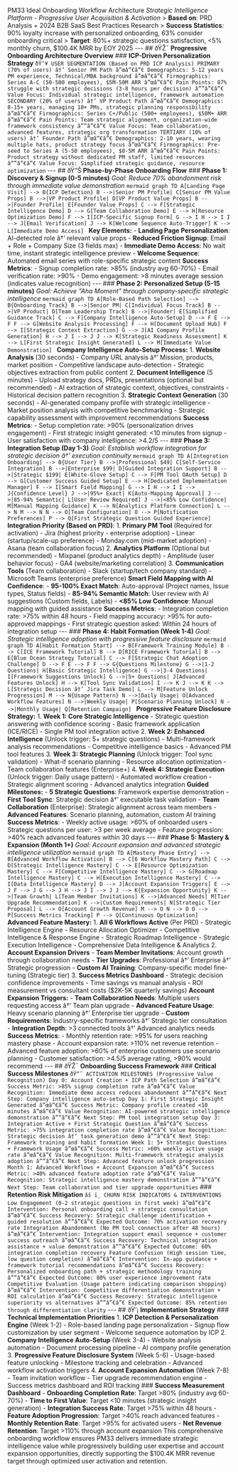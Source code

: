 
 PM33 Ideal Onboarding Workflow Architecture *Strategic Intelligence Platform - Progressive User Acquisition & Activation* > **Based on**: PRD Analysis + 2024 B2B SaaS Best Practices Research > **Success Statistics**: 90% loyalty increase with personalized onboarding, 63% consider onboarding critical > **Target**: 80%+ strategic questions satisfaction, <5% monthly churn, $100.4K MRR by EOY 2025 --- ## ðŸŽ¯ **Progressive Onboarding Architecture Overview** ### **ICP-Driven Personalization Strategy** ``` ðŸ‘¥ USER SEGMENTATION (Based on PRD ICP Analysis) PRIMARY (70% of users) â†’ Senior PM Path â”œâ”€â”€ Demographics: 5-12 years PM experience, Technical/MBA background â”œâ”€â”€ Firmographics: Series A-C (50-500 employees), $5M-50M ARR â”œâ”€â”€ Pain Points: 87% struggle with strategic decisions (3-8 hours per decision) â””â”€â”€ Value Focus: Individual strategic intelligence, framework automation SECONDARY (20% of users) â†’ VP Product Path â”œâ”€â”€ Demographics: 8-15+ years, managing 10+ PMs, strategic planning responsibility â”œâ”€â”€ Firmographics: Series C+/Public (500+ employees), $50M+ ARR â”œâ”€â”€ Pain Points: Team strategic alignment, organization-wide framework consistency â””â”€â”€ Value Focus: Team collaboration, advanced features, strategic org transformation TERTIARY (10% of users) â†’ Founder Path â”œâ”€â”€ Demographics: 2-10 years, wearing multiple hats, product strategy focus â”œâ”€â”€ Firmographics: Pre-seed to Series A (5-50 employees), $0-5M ARR â”œâ”€â”€ Pain Points: Product strategy without dedicated PM staff, limited resources â””â”€â”€ Value Focus: Simplified strategic guidance, resource optimization ``` --- ## ðŸ“Š **Phase-by-Phase Onboarding Flow** ### **Phase 1: Discovery & Signup (0-5 minutes)** *Goal: Reduce 70% abandonment risk through immediate value demonstration* ```mermaid graph TD A[Landing Page Visit] --> B{ICP Detection} B -->|Senior PM Profile| C[Senior PM Value Props] B -->|VP Product Profile| D[VP Product Value Props] B -->|Founder Profile| E[Founder Value Props] C --> F[Strategic Intelligence Demo] D --> G[Team Collaboration Demo] E --> H[Resource Optimization Demo] F --> I[ICP-Specific Signup Form] G --> I H --> I I --> J[Email Verification] J --> K[Welcome Sequence Auto-Trigger] K --> L[Immediate Demo Access] ``` **Key Elements:** - **Landing Page Personalization**: AI-detected role â†’ relevant value props - **Reduced Friction Signup**: Email + Role + Company Size (3 fields max) - **Immediate Demo Access**: No wait time, instant strategic intelligence preview - **Welcome Sequence**: Automated email series with role-specific strategic content **Success Metrics**: - Signup completion rate: >85% (industry avg 60-70%) - Email verification rate: >90% - Demo engagement: >8 minutes average session (indicates value recognition) --- ### **Phase 2: Personalized Setup (5-15 minutes)** *Goal: Achieve "Aha Moment" through company-specific strategic intelligence* ```mermaid graph TD A[Role-Based Path Selection] --> B{Onboarding Track} B -->|Senior PM| C[Individual Focus Track] B -->|VP Product| D[Team Leadership Track] B -->|Founder| E[Simplified Guidance Track] C --> F[Company Intelligence Auto-Setup] D --> F E --> F F --> G[Website Analysis Processing] F --> H[Document Upload Hub] F --> I[Strategic Context Extraction] G --> J[AI Company Profile Generation] H --> J I --> J J --> K[Strategic Readiness Assessment] K --> L[First Strategic Insight Generated] L --> M[Immediate Value Demonstration] ``` **Company Intelligence Auto-Setup Process:** 1. **Website Analysis** (30 seconds) - Company URL analysis â†’ Mission, products, market position - Competitive landscape auto-detection - Strategic objectives extraction from public content 2. **Document Intelligence** (5 minutes) - Upload strategy docs, PRDs, presentations (optional but recommended) - AI extraction of strategic context, objectives, constraints - Historical decision pattern recognition 3. **Strategic Context Generation** (30 seconds) - AI-generated company profile with strategic intelligence - Market position analysis with competitive benchmarking - Strategic capability assessment with improvement recommendations **Success Metrics**: - Setup completion rate: >90% (personalization drives engagement) - First strategic insight generated: <10 minutes from signup - User satisfaction with company intelligence: >4.2/5 --- ### **Phase 3: Integration Setup (Day 1-3)** *Goal: Establish workflow integration for strategic decision â†’ execution continuity* ```mermaid graph TD A[Integration Onboarding] --> B{User Tier} B -->|Professional $49| C[Self-Service Integration] B -->|Enterprise $99| D[Guided Integration Support] B -->|Strategic $199| E[White-Glove Setup] C --> F[PM Tool OAuth Setup] D --> G[Customer Success Guided Setup] E --> H[Dedicated Implementation Manager] F --> I[Smart Field Mapping] G --> I H --> I I --> J{Confidence Level} J -->|95%+ Exact| K[Auto-Mapping Approval] J -->|85-94% Semantic| L[User Review Required] J -->|<85% Low Confidence| M[Manual Mapping Guidance] K --> N[Analytics Platform Connection] L --> N M --> N N --> O[Team Configuration] O --> P[Notification Preferences] P --> Q[First Strategic Question Guided Experience] ``` **Integration Priority (Based on PRD)**: 1. **Primary PM Tool** (Required for activation) - Jira (highest priority - enterprise adoption) - Linear (startup/scale-up preference) - Monday.com (mid-market adoption) - Asana (team collaboration focus) 2. **Analytics Platform** (Optional but recommended) - Mixpanel (product analytics depth) - Amplitude (user behavior focus) - GA4 (website/marketing correlation) 3. **Communication Tools** (Team collaboration) - Slack (startup/tech company standard) - Microsoft Teams (enterprise preference) **Smart Field Mapping with AI Confidence**: - **95-100% Exact Match**: Auto-approval (Project names, Issue types, Status fields) - **85-94% Semantic Match**: User review with AI suggestions (Custom fields, Labels) - **<85% Low Confidence**: Manual mapping with guided assistance **Success Metrics**: - Integration completion rate: >75% within 48 hours - Field mapping accuracy: >95% for auto-approved mappings - First strategic question asked: Within 24 hours of integration setup --- ### **Phase 4: Habit Formation (Week 1-4)** *Goal: Strategic intelligence adoption with progressive feature disclosure* ```mermaid graph TD A[Habit Formation Start] --> B[Framework Training Module] B --> C[ICE Framework Tutorial] B --> D[RICE Framework Tutorial] B --> E[Blue Ocean Strategy Tutorial] C --> F[Strategic Chat Adoption Challenge] D --> F E --> F F --> G{Questions Milestone} G -->|1-2 Questions| H[Basic Strategic Intelligence] G -->|3-4 Questions| I[Framework Suggestions Unlock] G -->|5+ Questions| J[Advanced Features Unlock] H --> K[Tool Sync Validation] I --> K J --> K K --> L[Strategic Decision â†’ Jira Task Demo] L --> M[Feature Unlock Progression] M --> N{Usage Pattern} N -->|Daily Usage| O[Advanced Workflow Features] N -->|Weekly Usage| P[Scenario Planning Unlock] N -->|Monthly Usage| Q[Retention Campaign] ``` **Progressive Feature Disclosure Strategy:** 1. **Week 1: Core Strategic Intelligence** - Strategic question answering with confidence scoring - Basic framework application (ICE/RICE) - Single PM tool integration active 2. **Week 2: Enhanced Intelligence** (Unlock trigger: 5+ strategic questions) - Multi-framework analysis recommendations - Competitive intelligence basics - Advanced PM tool features 3. **Week 3: Strategic Planning** (Unlock trigger: Tool sync validation) - What-if scenario planning - Resource allocation optimization - Team collaboration features (Enterprise+) 4. **Week 4: Strategic Execution** (Unlock trigger: Daily usage pattern) - Automated workflow creation - Strategic alignment scoring - Advanced analytics integration **Guided Milestones:** - **5 Strategic Questions**: Framework expertise demonstration - **First Tool Sync**: Strategic decision â†’ executable task validation - **Team Collaboration** (Enterprise): Strategic alignment across team members - **Advanced Features**: Scenario planning, automation, custom AI training **Success Metrics**: - Weekly active usage: >60% of onboarded users - Strategic questions per user: >3 per week average - Feature progression: >40% reach advanced features within 30 days --- ### **Phase 5: Mastery & Expansion (Month 1+)** *Goal: Account expansion and advanced strategic intelligence utilization* ```mermaid graph TD A[Mastery Phase Entry] --> B[Advanced Workflow Activation] B --> C[6 Workflow Mastery Path] C --> D[Strategic Intelligence Mastery] C --> E[Resource Optimization Mastery] C --> F[Competitive Intelligence Mastery] C --> G[Roadmap Intelligence Mastery] C --> H[Execution Intelligence Mastery] C --> I[Data Intelligence Mastery] D --> J[Account Expansion Triggers] E --> J F --> J G --> J H --> J I --> J J --> K{Expansion Opportunity} K -->|Team Growth| L[Team Member Invitations] K -->|Advanced Needs| M[Tier Upgrade Recommendation] K -->|Custom Requirements| N[Strategic Tier Proposal] L --> O[Account Growth Revenue] M --> O N --> O O --> P[Success Metrics Tracking] P --> Q[Continuous Optimization] ``` **Advanced Feature Mastery:** 1. **All 6 Workflows Active** (Per PRD) - Strategic Intelligence Engine - Resource Allocation Optimizer - Competitive Intelligence & Response Engine - Strategic Roadmap Intelligence - Strategic Execution Intelligence - Comprehensive Data Intelligence & Analytics 2. **Account Expansion Drivers** - **Team Member Invitations**: Account growth through collaboration needs - **Tier Upgrades**: Professional â†’ Enterprise â†’ Strategic progression - **Custom AI Training**: Company-specific model fine-tuning (Strategic tier) 3. **Success Metrics Dashboard** - Strategic decision confidence improvements - Time savings vs manual analysis - ROI measurement vs consultant costs ($2K-5K quarterly savings) **Account Expansion Triggers:** - **Team Collaboration Needs**: Multiple users requesting access â†’ Team plan upgrade - **Advanced Feature Usage**: Heavy scenario planning â†’ Enterprise tier upgrade - **Custom Requirements**: Industry-specific frameworks â†’ Strategic tier consultation - **Integration Depth**: >3 connected tools â†’ Advanced analytics needs **Success Metrics**: - Monthly retention rate: >95% for users reaching mastery phase - Account expansion rate: >110% net revenue retention - Advanced feature adoption: >60% of enterprise customers use scenario planning - Customer satisfaction: >4.5/5 average rating, >90% would recommend --- ## ðŸŽ¯ **Onboarding Success Framework** ### **Critical Success Milestones** ``` ðŸ“ˆ ACTIVATION MILESTONES (Progressive Value Recognition) Day 0: Account Creation + ICP Path Selection â”œâ”€â”€ Success Metric: >85% signup completion rate â”œâ”€â”€ Value Recognition: Immediate demo access reduces abandonment â””â”€â”€ Next Step: Company intelligence auto-setup Day 1: First Strategic Insight Generated â”œâ”€â”€ Success Metric: Company profile created <10 minutes â”œâ”€â”€ Value Recognition: AI-powered strategic intelligence demonstration â””â”€â”€ Next Step: PM tool integration setup Day 3: Integration Active + First Strategic Question â”œâ”€â”€ Success Metric: >75% integration completion rate â”œâ”€â”€ Value Recognition: Strategic decision â†’ task generation demo â””â”€â”€ Next Step: Framework training and habit formation Week 1: 5+ Strategic Questions + Framework Usage â”œâ”€â”€ Success Metric: >60% weekly active usage rate â”œâ”€â”€ Value Recognition: Multi-framework strategic analysis adoption â””â”€â”€ Next Step: Advanced feature unlock progression Month 1: Advanced Workflows + Account Expansion â”œâ”€â”€ Success Metric: >40% advanced feature adoption rate â”œâ”€â”€ Value Recognition: Strategic intelligence mastery demonstration â””â”€â”€ Next Step: Team collaboration and tier upgrade opportunities ``` ### **Retention Risk Mitigation** ``` âš ï¸ CHURN RISK INDICATORS & INTERVENTIONS Low Engagement (0-2 strategic questions in first week) â”œâ”€â”€ Intervention: Personal onboarding call + strategic consultation â”œâ”€â”€ Success Recovery: Strategic challenge identification + guided resolution â””â”€â”€ Expected Outcome: 70% activation recovery rate Integration Abandonment (No PM tool connection after 48 hours) â”œâ”€â”€ Intervention: Integration support email sequence + customer success outreach â”œâ”€â”€ Success Recovery: Technical integration assistance + value demonstration â””â”€â”€ Expected Outcome: 60% integration completion recovery Feature Confusion (High session time, low question completion) â”œâ”€â”€ Intervention: In-app guidance + framework tutorial recommendations â”œâ”€â”€ Success Recovery: Personalized onboarding path + strategic methodology training â””â”€â”€ Expected Outcome: 80% user experience improvement rate Competitive Evaluation (Usage pattern indicating comparison shopping) â”œâ”€â”€ Intervention: Competitive differentiation demonstration + ROI calculation â”œâ”€â”€ Success Recovery: Strategic intelligence superiority vs alternatives â””â”€â”€ Expected Outcome: 85% retention through differentiation clarity ``` --- ## ðŸ’¡ **Implementation Strategy** ### **Technical Implementation Priorities** 1. **ICP Detection & Personalization Engine** (Week 1-2) - Role-based landing page personalization - Signup flow customization by user segment - Welcome sequence automation by ICP 2. **Company Intelligence Auto-Setup** (Week 3-4) - Website analysis automation - Document processing pipeline - AI company profile generation 3. **Progressive Feature Disclosure System** (Week 5-6) - Usage-based feature unlocking - Milestone tracking and celebration - Advanced workflow activation triggers 4. **Account Expansion Automation** (Week 7-8) - Team invitation workflow - Tier upgrade recommendation engine - Success metrics dashboard and ROI tracking ### **Success Measurement Dashboard** - **Onboarding Completion Rate**: Target >80% (industry avg 60-70%) - **Time to First Value**: Target <10 minutes (strategic insight generation) - **Integration Success Rate**: Target >75% within 48 hours - **Feature Adoption Progression**: Target >40% reach advanced features - **Monthly Retention Rate**: Target >95% for activated users - **Net Revenue Retention**: Target >110% through account expansion This comprehensive onboarding workflow ensures PM33 delivers immediate strategic intelligence value while progressively building user expertise and account expansion opportunities, directly supporting the $100.4K MRR revenue target through optimized user activation and retention.